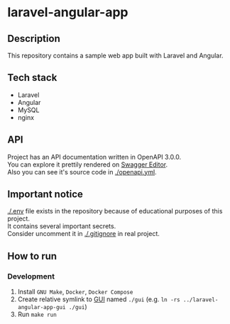 # laravel-angular-app

## Description

This repository contains a sample web app built with Laravel and Angular.

## Tech stack

* Laravel
* Angular
* MySQL
* nginx

## API

Project has an API documentation written in OpenAPI 3.0.0.\
You can explore it prettily rendered on
[Swagger Editor](https://editor.swagger.io/?url=https://raw.githubusercontent.com/hu553in/laravel-angular-app/master/openapi.yml).\
Also you can see it's source code in [./openapi.yml](./openapi.yml).

## Important notice

[./.env](./.env) file exists in the repository because of educational purposes of this project.\
It contains several important secrets.\
Consider uncomment it in [./.gitignore](./.gitignore) in real project.

## How to run

### Development

1. Install `GNU Make`, `Docker`, `Docker Compose`
2. Create relative symlink to [GUI](https://github.com/hu553in/laravel-angular-app-gui)
named `./gui` (e.g. `ln -rs ../laravel-angular-app-gui ./gui`)
3. Run `make run`
